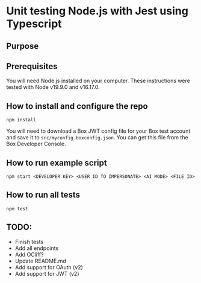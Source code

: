 # Unit testing Node.js with Jest using Typescript

## Purpose

## Prerequisites

You will need Node.js installed on your computer. These instructions were tested with Node v19.9.0 and v16.17.0.

## How to install and configure the repo

```
npm install
```

You will need to download a Box JWT config file for your Box test account and save it to `src/myconfig.boxconfig.json`. You can get this file from the Box Developer Console. 


## How to run example script

```
npm start <DEVELOPER KEY> <USER ID TO IMPERSONATE> <AI MODE> <FILE ID>
```

## How to run all tests

```
npm test
```

## TODO:

* Finish tests
* Add all endpoints 
* Add OCliff?
* Update README.md
* Add support for OAuth (v2)
* Add support for JWT (v2)